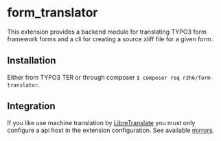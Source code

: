 # form_translator

This extension provides a backend module for translating TYPO3 form framework forms
and a cli for creating a source xliff file for a given form.

## Installation

Either from TYPO3 TER or through composer `$ composer req r3h6/form-translator`.

## Integration

If you like use machine translation by [LibreTranslate](https://libretranslate.com/)
you must only configure a api host in the extension configuration.
See available [mirrors](https://github.com/LibreTranslate/LibreTranslate#mirrors).

